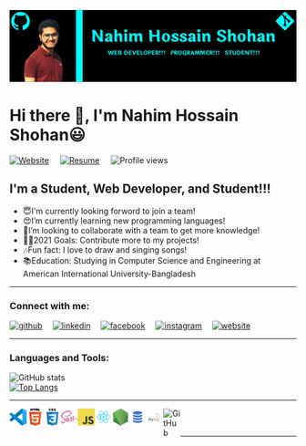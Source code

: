![I'm a Student, Web Developer, and Student!!!](https://github.com/NH-Shohan/NH-Shohan/blob/main/Shohan.png)

# Hi there 👋, I'm Nahim Hossain Shohan😃

[![Website](https://img.shields.io/github/watchers/NH-Shohan/NH-Shohan?color=%2300f&label=Portfolio&logo=Google%20Chrome&logoColor=%2300f&style=flat)](https://nh-shohan.netlify.app/)
&nbsp;&nbsp;&nbsp;
[![Resume](https://img.shields.io/github/watchers/NH-Shohan/NH-Shohan?color=%23f00&label=Resume&logo=Adobe%20Acrobat%20Reader&logoColor=%23f00&style=flat)](https://drive.google.com/file/d/1q5o48sk0OJg9ozq96b0K8iNjlI8OD1YF/view?usp=sharing)
&nbsp;&nbsp;&nbsp;
![Profile views](https://gpvc.arturio.dev/NH-Shohan) 


## I'm a Student, Web Developer, and Student!!!
- 😇I'm currently looking forword to join a team!
- 😍I’m currently learning new programming languages!
- 🧐I’m looking to collaborate with a team to get more knowledge!
- 👨‍💻2021 Goals: Contribute more to my projects!
- 🎶Fun fact: I love to draw and singing songs!
- 📚Education: Studying in Computer Science and Engineering at American International University-Bangladesh

<hr/>

### Connect with me:

[<img src='https://cdn.jsdelivr.net/npm/simple-icons@3.0.1/icons/github.svg' alt='github' height='30'>](https://github.com/https://github.com/NH-Shohan)&emsp;
[<img src='https://cdn.jsdelivr.net/npm/simple-icons@3.0.1/icons/linkedin.svg' alt='linkedin' height='30'>](https://www.linkedin.com/in/https://www.linkedin.com/in/nahim-hossain-shohan-4221131bb//)&emsp;
[<img src='https://cdn.jsdelivr.net/npm/simple-icons@3.0.1/icons/facebook.svg' alt='facebook' height='30'>](https://www.facebook.com/https://www.facebook.com/nahim.hossain.shohan.3/)&emsp;
[<img src='https://cdn.jsdelivr.net/npm/simple-icons@3.0.1/icons/instagram.svg' alt='instagram' height='30'>](https://www.instagram.com/https://www.instagram.com/nahim.hossain.shohan//)&emsp;
[<img src='https://cdn.jsdelivr.net/npm/simple-icons@3.0.1/icons/icloud.svg' alt='website' height='30'>](https://nh-shohan.netlify.app/)  

<hr/>

### Languages and Tools:
![GitHub stats](https://github-readme-stats.vercel.app/api?username=NH-Shohan&show_icons=true&theme=dark)
<br/>
[![Top Langs](https://github-readme-stats.vercel.app/api/top-langs/?username=anuraghazra&layout=compact&theme=dark)](https://github.com/anuraghazra/github-readme-stats)

<hr/>

[<img align="left" alt="Visual Studio Code" width="30px" src="https://raw.githubusercontent.com/github/explore/80688e429a7d4ef2fca1e82350fe8e3517d3494d/topics/visual-studio-code/visual-studio-code.png" />](https://code.visualstudio.com/)

[<img align="left" alt="HTML5" width="30px" src="https://raw.githubusercontent.com/github/explore/80688e429a7d4ef2fca1e82350fe8e3517d3494d/topics/html/html.png" />](https://www.w3schools.com/html/)

[<img align="left" alt="CSS3" width="30px" src="https://raw.githubusercontent.com/github/explore/80688e429a7d4ef2fca1e82350fe8e3517d3494d/topics/css/css.png" />](https://www.w3schools.com/css/)

[<img align="left" alt="Sass" width="30px" src="https://raw.githubusercontent.com/github/explore/80688e429a7d4ef2fca1e82350fe8e3517d3494d/topics/sass/sass.png" />](https://www.w3schools.com/sass/)

[<img align="left" alt="JavaScript" width="30px" src="https://raw.githubusercontent.com/github/explore/80688e429a7d4ef2fca1e82350fe8e3517d3494d/topics/javascript/javascript.png" />](https://www.w3schools.com/js/)

[<img align="left" alt="React" width="30px" src="https://raw.githubusercontent.com/github/explore/80688e429a7d4ef2fca1e82350fe8e3517d3494d/topics/react/react.png" />](https://www.w3schools.com/react/)

[<img align="left" alt="Node.js" width="30px" src="https://raw.githubusercontent.com/github/explore/80688e429a7d4ef2fca1e82350fe8e3517d3494d/topics/nodejs/nodejs.png" />](https://www.w3schools.com/nodejs/nodejs_intro.asp)

[<img align="left" alt="SQL" width="30px" src="https://raw.githubusercontent.com/github/explore/80688e429a7d4ef2fca1e82350fe8e3517d3494d/topics/sql/sql.png" />](https://www.w3schools.com/sql/)

[<img align="left" alt="MySQL" width="30px" src="https://raw.githubusercontent.com/github/explore/80688e429a7d4ef2fca1e82350fe8e3517d3494d/topics/mysql/mysql.png" />](https://www.w3schools.com/php/php_mysql_intro.asp)

[<img align="left" alt="GitHub" width="30px" src="https://user-images.githubusercontent.com/83342210/120072229-94524d00-c0b4-11eb-9e07-1420e2e8ffe4.png" />](https://github.com/)

<br />
<br />
<hr/>

[website]: https://nh-shohan.netlify.app/
[linkedin]: https://www.linkedin.com/in/nahim-hossain-shohan-4221131bb/
[instagram]: https://www.instagram.com/nahim.hossain.shohan/
